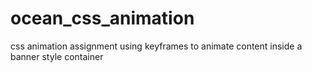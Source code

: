 # ocean_css_animation
css animation assignment  using keyframes to animate content inside a banner style container
